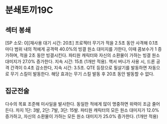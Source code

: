 # 분쇄토끼19C

## 섹터 봉쇄

[SP 소모: 0][재사용 대기 시간: 20초] 프로젝터 무기가 적을 2.5초 동안 사격해 0.1초마다 범위 내의 적에게 공격력 40.0%의 빙결 원소 대미지를 가한다, 이때 콤보수가 1 증가하며, 적을 2초 동안 빙결시킨다. 파티원 캐릭터와 자신의 소환물이 가하는 빙결 원소 대미지가 27.0% 증가한다. 지속 시간: 15초 (1개만 적용). 핵서 버니가 사용 시, 드론 공격 간격이 0.4초 감소한다, 지속 시간: 3.5초. QTE 등장으로 필살기를 발동하면 자동으로 무기 스킬이 발동한다. 해당 효과는 무기 스킬 발동 후 20초 동안 발동할 수 없다.

## 집군전술

다수의 목표 조준해 미사일을 발사한다. 동일한 적에게 많이 명중하면 위력이 조금 줄어든다. 차지 1단: 3발, 2단: 7발, 3단: 15발. 파티원 캐릭터의 모든 원소 대미지가 12.0% 증가하고, 자신의 소환물이 가하는 모든 원소 대미지가 25.0% 증가한다. (1개만 적용)
